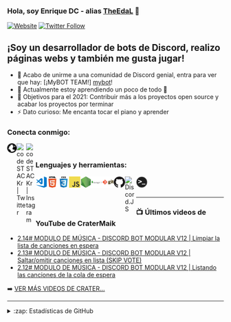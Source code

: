 
### Hola, soy Enrique DC - alias [TheEdaL][website] 👋

[![Website](https://img.shields.io/website?label=theedal.tk&style=for-the-badge&url=https%3A%2F%2Ftheedal.tk)](https://theedal.tk)
[![Twitter Follow](https://img.shields.io/twitter/follow/code_theedal?color=1DA1F2&logo=twitter&style=for-the-badge)](https://twitter.com/intent/follow?screen_name=code_theedal)


## ¡Soy un desarrollador de bots de Discord, realizo páginas webs y también me gusta jugar!

- 🔭 Acabo de unirme a una comunidad de Discord genial, entra para ver que hay: [¡MyBOT TEAM!] [mybot]!
- 🌱 Actualmente estoy aprendiendo un poco de todo 🤣
- 🥅 Objetivos para el 2021: Contribuir más a los proyectos open source y acabar los proyectos por terminar
- ⚡ Dato curioso: Me encanta tocar el piano y aprender

### Conecta conmigo:

[<img align="left" alt="codeSTACKr.com" width="22px" src="https://raw.githubusercontent.com/iconic/open-iconic/master/svg/globe.svg" />][website]
[<img align="left" alt="codeSTACKr | Twitter" width="22px" src="https://cdn.jsdelivr.net/npm/simple-icons@v3/icons/twitter.svg" />][twitter]
[<img align="left" alt="codeSTACKr | Instagram" width="22px" src="https://cdn.jsdelivr.net/npm/simple-icons@v3/icons/instagram.svg" />][instagram]

<br />

### Lenguajes y herramientas:

<img align="left" alt="Visual Studio Code" width="26px" src="https://raw.githubusercontent.com/github/explore/80688e429a7d4ef2fca1e82350fe8e3517d3494d/topics/visual-studio-code/visual-studio-code.png" />
<img align="left" alt="HTML5" width="26px" src="https://raw.githubusercontent.com/github/explore/80688e429a7d4ef2fca1e82350fe8e3517d3494d/topics/html/html.png" />
<img align="left" alt="CSS3" width="26px" src="https://raw.githubusercontent.com/github/explore/80688e429a7d4ef2fca1e82350fe8e3517d3494d/topics/css/css.png" />
<img align="left" alt="JavaScript" width="26px" src="https://raw.githubusercontent.com/github/explore/80688e429a7d4ef2fca1e82350fe8e3517d3494d/topics/javascript/javascript.png" />
<img align="left" alt="Node.js" width="26px" src="https://raw.githubusercontent.com/github/explore/80688e429a7d4ef2fca1e82350fe8e3517d3494d/topics/nodejs/nodejs.png" />
<img align="left" alt="MongoDB" width="26px" src="https://raw.githubusercontent.com/github/explore/80688e429a7d4ef2fca1e82350fe8e3517d3494d/topics/mongodb/mongodb.png" />
<img align="left" alt="Git" width="26px" src="https://raw.githubusercontent.com/github/explore/80688e429a7d4ef2fca1e82350fe8e3517d3494d/topics/git/git.png" />
<img align="left" alt="GitHub" width="26px" src="https://raw.githubusercontent.com/github/explore/78df643247d429f6cc873026c0622819ad797942/topics/github/github.png" />
<img align="left" alt="Discord.JS" width="26px" src="https://discord.js.org/static/logo-square.png" />
<img align="left" alt="Terminal" width="26px" src="https://raw.githubusercontent.com/github/explore/80688e429a7d4ef2fca1e82350fe8e3517d3494d/topics/terminal/terminal.png" />

<br />
<br />

---

### 📺 Últimos videos de YouTube de CraterMaik

<!-- YOUTUBE:START -->
- [2.14# MODULO DE MÚSICA - DISCORD BOT MODULAR V12 | Limpiar la lista de canciones en espera](https://www.youtube.com/watch?v=tfK0sXJmeB0&ab_channel=CraterMaik)
- [2.13# MODULO DE MÚSICA - DISCORD BOT MODULAR V12 | Saltar/omitir canciones en lista (SKIP VOTE)](https://www.youtube.com/watch?v=EJCWX79vSVo&ab_channel=CraterMaik)
- [2.12# MODULO DE MÚSICA - DISCORD BOT MODULAR V12 | Listando las canciones de la cola de espera](https://www.youtube.com/watch?v=VXdc_geLjDY&ab_channel=CraterMaik)
<!-- YOUTUBE:END -->

➡️ [VER MÁS VIDEOS DE CRATER...](https://www.youtube.com/c/CraterMaik/videos)

---

</details>

<details>
  <summary>:zap: Estadísticas de GitHub</summary>

  <img align="left" alt="TheEdaL GitHub Stats" src="https://github-readme-stats.codestackr.vercel.app/api?username=TheEdaL06&show_icons=true&hide_border=true" />

</details>

[website]: https://portalmybot.com
[twitter]: https://twitter.com/code_theedal
[youtube]: https://www.youtube.com/channel/UCEgT-tEcIaxPKANfbi7RhKg
[instagram]: https://instagram.com/code_theedal
[mybot]: https://www.portalmybot.com

